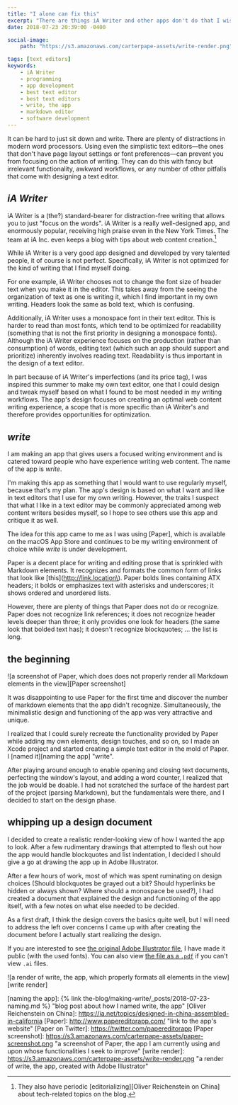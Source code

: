 ```yaml
---
title: "I alone can fix this"
excerpt: "There are things iA Writer and other apps don't do that I wish they would, so here's a first draft of a design solution."
date: 2018-07-23 20:39:00 -0400

social-image:
    path: "https://s3.amazonaws.com/carterpape-assets/write-render.png"

tags: [text editors]
keywords:
    - iA Writer
    - programming
    - app development
    - best text editor
    - best text editors
    - write, the app
    - markdown editor
    - software development
---
```


It can be hard to just sit down and write. There are plenty of distractions in modern word processors. Using even the simplistic text editors—the ones that don't have page layout settings or font preferences—can prevent you from focusing on the action of writing. They can do this with fancy but irrelevant functionality, awkward workflows, or any number of other pitfalls that come with designing a text editor.

## *iA Writer*

iA Writer is a (the?) standard-bearer for distraction-free writing that allows you to just "focus on the words". iA Writer is a really well-designed app, and enormously popular, receiving high praise even in the New York Times. The team at iA Inc. even keeps a blog with tips about web content creation.[^CHINA]

While iA Writer is a very good app designed and developed by very talented people, it of course is not perfect. Specifically, iA Writer is not optimized for the kind of writing that I find myself doing.

For one example, iA Writer chooses not to change the font size of header text when you make it in the editor. This takes away from the seeing the organization of text as one is writing it, which I find important in my own writing. Headers look the same as bold text, which is confusing.

Additionally, iA Writer uses a monospace font in their text editor. This is harder to read than most fonts, which tend to be optimized for readability (something that is not the first priority in designing a monospace fonts). Although the iA Writer experience focuses on the production (rather than consumption) of words, editing text (which such an app should support and prioritize) inherently involves reading text. Readability is thus important in the design of a text editor.

In part because of iA Writer's imperfections (and its price tag), I was inspired this summer to make my own text editor, one that I could design and tweak myself based on what I found to be most needed in my writing workflows. The app's design focuses on creating an optimal web content writing experience, a scope that is more specific than iA Writer's and therefore provides opportunities for optimization.

## *write*

I am making an app that gives users a focused writing environment and is catered toward people who have experience writing web content. The name of the app is *write*.

I'm making this app as something that I would want to use regularly myself, because that's my plan. The app's design is based on what I want and like in text editors that I use for my own writing. However, the traits I suspect that what I like in a text editor may be commonly appreciated among web content writers besides myself, so I hope to see others use this app and critique it as well.

The idea for this app came to me as I was using [Paper], which is available on the macOS App Store and continues to be my writing environment of choice while *write* is under development.

Paper is a decent place for writing and editing prose that is sprinkled with Markdown elements. It recognizes and formats the common form of links that look like \[this\]\(http://link.location\). Paper bolds lines containing ATX headers; it bolds or emphasizes text with asterisks and underscores; it shows ordered and unordered lists.

However, there are plenty of things that Paper does not do or recognize. Paper does not recognize link references; it does not recognize header levels deeper than three; it only provides one look for headers (the same look that bolded text has); it doesn't recognize blockquotes; … the list is long.

## the beginning

![a screenshot of Paper, which does does not properly render all Markdown elements in the view][Paper screenshot]

It was disappointing to use Paper for the first time and discover the number of markdown elements that the app didn't recognize. Simultaneously, the minimalistic design and functioning of the app was very attractive and unique.

I realized that I could surely recreate the functionality provided by Paper while adding my own elements, design touches, and so on, so I made an Xcode project and started creating a simple text editor in the mold of Paper. I [named it][naming the app] "write".

After playing around enough to enable opening and closing text documents, perfecting the window's layout, and adding a word counter, I realized that the job would be doable. I had not scratched the surface of the hardest part of the project (parsing Markdown), but the fundamentals were there, and I decided to start on the design phase.

## whipping up a design document

I decided to create a realistic render-looking view of how I wanted the app to look. After a few rudimentary drawings that attempted to flesh out how the app would handle blockquotes and list indentation, I decided I should give a go at drawing the app up in Adobe Illustrator.

After a few hours of work, most of which was spent ruminating on design choices (Should blockquotes be grayed out a bit? Should hyperlinks be hidden or always shown? Where should a monospace be used?), I had created a document that explained the design and functioning of the app itself, with a few notes on what else needed to be decided.

As a first draft, I think the design covers the basics quite well, but I will need to address the left over concerns I came up with after creating the document before I actually start realizing the design.

If you are interested to see [the original Adobe Illustrator file][design in ai], I have made it public (with the used fonts). You can also view [the file as a `.pdf`][design in pdf] if you can't view `.ai` files.

![a render of write, the app, which properly formats all elements in the view][write render]


[^CHINA]: They also have periodic [editorializing][Oliver Reichenstein on China] about tech-related topics on the blog.

[design in ai]: https://s3.amazonaws.com/carterpape-assets/how+the+app+will+look.zip "direct download of the original .ai file and related assets"
[design in pdf]: https://s3.amazonaws.com/carterpape-assets/how+the+app+will+look.pdf "direct download of a .pdf version of the write app rendering"
[naming the app]: {% link the-blog/making-write/_posts/2018-07-23-naming.md %} "blog post about how I named write, the app"
[Oliver Reichenstein on China]: https://ia.net/topics/designed-in-china-assembled-in-california
[Paper]: http://www.papereditorapp.com/ "link to the app's website"
[Paper on Twitter]: https://twitter.com/papereditorapp
[Paper screenshot]: https://s3.amazonaws.com/carterpape-assets/paper-screenshot.png "a screenshot of Paper, the app I am currently using and upon whose functionalities I seek to improve"
[write render]: https://s3.amazonaws.com/carterpape-assets/write-render.png "a render of write, the app, created with Adobe Illustrator"